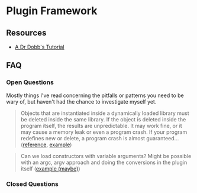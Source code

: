 # Plugin Framework

## Resources

* [A Dr Dobb's Tutorial](http://www.drdobbs.com/dynamically-loaded-c-objects/184401900)

## FAQ

### Open Questions

Mostly things I've read concerning the pitfalls or patterns you need to be wary
of, but haven't had the chance to investigate myself yet.

> Objects that are instantiated inside a dynamically loaded library must be deleted inside the same library. If the object is deleted inside the program itself, the results are unpredictable. It may work fine, or it may cause a memory leak or even a program crash. If your program redefines new or delete, a program crash is almost guaranteed...([reference](http://www.drdobbs.com/dynamically-loaded-c-objects/184401900), [example](http://www.drdobbs.com/dynamically-loaded-c-objects/184401900?pgno=4))

> Can we load constructors with variable arguments? Might be possible with an argc, argv approach and doing the conversions in the plugin itself ([example (maybe)](http://www.drdobbs.com/dynamically-loaded-c-objects/184401900?pgno=5))

### Closed Questions